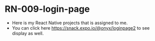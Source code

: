 # RN-009-login-page
- Here is my React Native projects that is assigned to me.
- You can click here https://snack.expo.io/@onyx/loginpage2 to see display as well.
